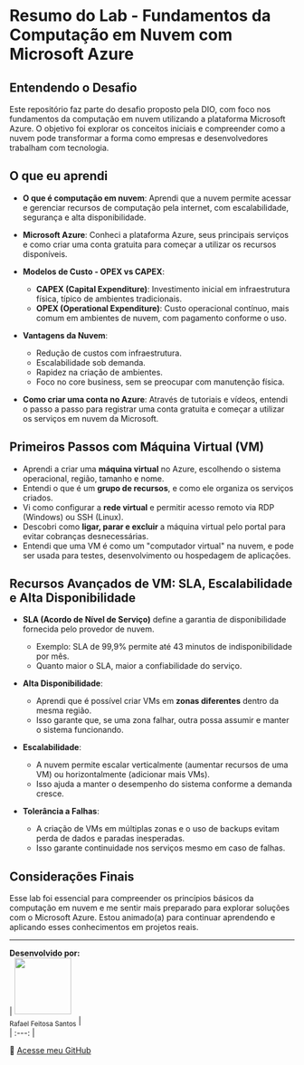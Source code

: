 # Resumo do Lab - Fundamentos da Computação em Nuvem com Microsoft Azure

## Entendendo o Desafio

Este repositório faz parte do desafio proposto pela DIO, com foco nos fundamentos da computação em nuvem utilizando a plataforma Microsoft Azure. O objetivo foi explorar os conceitos iniciais e compreender como a nuvem pode transformar a forma como empresas e desenvolvedores trabalham com tecnologia.

## O que eu aprendi

- **O que é computação em nuvem**: Aprendi que a nuvem permite acessar e gerenciar recursos de computação pela internet, com escalabilidade, segurança e alta disponibilidade.

- **Microsoft Azure**: Conheci a plataforma Azure, seus principais serviços e como criar uma conta gratuita para começar a utilizar os recursos disponíveis.

- **Modelos de Custo - OPEX vs CAPEX**:
  - **CAPEX (Capital Expenditure)**: Investimento inicial em infraestrutura física, típico de ambientes tradicionais.
  - **OPEX (Operational Expenditure)**: Custo operacional contínuo, mais comum em ambientes de nuvem, com pagamento conforme o uso.

- **Vantagens da Nuvem**:
  - Redução de custos com infraestrutura.
  - Escalabilidade sob demanda.
  - Rapidez na criação de ambientes.
  - Foco no core business, sem se preocupar com manutenção física.

- **Como criar uma conta no Azure**: Através de tutoriais e vídeos, entendi o passo a passo para registrar uma conta gratuita e começar a utilizar os serviços em nuvem da Microsoft.

## Primeiros Passos com Máquina Virtual (VM)

- Aprendi a criar uma **máquina virtual** no Azure, escolhendo o sistema operacional, região, tamanho e nome.
- Entendi o que é um **grupo de recursos**, e como ele organiza os serviços criados.
- Vi como configurar a **rede virtual** e permitir acesso remoto via RDP (Windows) ou SSH (Linux).
- Descobri como **ligar, parar e excluir** a máquina virtual pelo portal para evitar cobranças desnecessárias.
- Entendi que uma VM é como um "computador virtual" na nuvem, e pode ser usada para testes, desenvolvimento ou hospedagem de aplicações.

## Recursos Avançados de VM: SLA, Escalabilidade e Alta Disponibilidade

- **SLA (Acordo de Nível de Serviço)** define a garantia de disponibilidade fornecida pelo provedor de nuvem.
  - Exemplo: SLA de 99,9% permite até 43 minutos de indisponibilidade por mês.
  - Quanto maior o SLA, maior a confiabilidade do serviço.

- **Alta Disponibilidade**:
  - Aprendi que é possível criar VMs em **zonas diferentes** dentro da mesma região.
  - Isso garante que, se uma zona falhar, outra possa assumir e manter o sistema funcionando.

- **Escalabilidade**:
  - A nuvem permite escalar verticalmente (aumentar recursos de uma VM) ou horizontalmente (adicionar mais VMs).
  - Isso ajuda a manter o desempenho do sistema conforme a demanda cresce.

- **Tolerância a Falhas**:
  - A criação de VMs em múltiplas zonas e o uso de backups evitam perda de dados e paradas inesperadas.
  - Isso garante continuidade nos serviços mesmo em caso de falhas.

## Considerações Finais

Esse lab foi essencial para compreender os princípios básicos da computação em nuvem e me sentir mais preparado para explorar soluções com o Microsoft Azure. Estou animado(a) para continuar aprendendo e aplicando esses conhecimentos em projetos reais.

---

**Desenvolvido por:**  
| <img src="https://avatars.githubusercontent.com/u/127707049?v=4" width="100px"><br><sub>Rafael Feitosa Santos</sub> |  
| :---: |

🔗 [Acesse meu GitHub](https://github.com/Rafael-Feitosa-santos)

